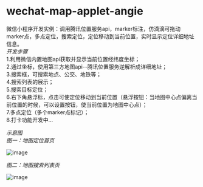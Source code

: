 # wechat-map-applet-angie
微信小程序开发实例：调用腾讯位置服务api，marker标注，仿滴滴可拖动marker点，多点定位，搜索定位，定位移动到当前位置，实时显示定位详细地址信息。  
*开发步骤*  
1.利用微信内置地图api获取并显示当前位置经纬度坐标；  
2.通过坐标，使用第三方地图api--腾讯位置服务逆解析成详细地址；  
3.搜索框，可搜索地点、公交、地铁等；  
4.搜索列表的展示；  
5.搜索目标定位；  
6.右下角悬浮标，点击可使定位移动到当前位置（悬浮按钮：当地图中心点偏离当前位置的时候，可以设置按钮，使当前位置为地图中心点）；  
7.多点定位（多个marker点标记）；  
8.打卡功能开发中...


*示意图*  
*图一：地图定位首页*  

![image](https://github.com/vedaAngie/wechat-map-applet-angie/blob/master/images/example.PNG)    
  
  
*图二：地图搜索列表页*  

![image](https://github.com/vedaAngie/wechat-map-applet-angie/blob/master/images/example2.png)


